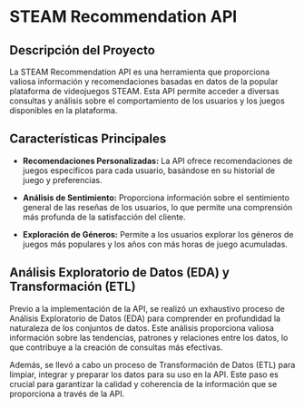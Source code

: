 # STEAM Recommendation API

## Descripción del Proyecto

La STEAM Recommendation API es una herramienta que proporciona valiosa información y recomendaciones basadas en datos de la popular plataforma de videojuegos STEAM. Esta API permite acceder a diversas consultas y análisis sobre el comportamiento de los usuarios y los juegos disponibles en la plataforma.

## Características Principales

- **Recomendaciones Personalizadas:** La API ofrece recomendaciones de juegos específicos para cada usuario, basándose en su historial de juego y preferencias.

- **Análisis de Sentimiento:** Proporciona información sobre el sentimiento general de las reseñas de los usuarios, lo que permite una comprensión más profunda de la satisfacción del cliente.

- **Exploración de Géneros:** Permite a los usuarios explorar los géneros de juegos más populares y los años con más horas de juego acumuladas.

## Análisis Exploratorio de Datos (EDA) y Transformación (ETL)

Previo a la implementación de la API, se realizó un exhaustivo proceso de Análisis Exploratorio de Datos (EDA) para comprender en profundidad la naturaleza de los conjuntos de datos. Este análisis proporciona valiosa información sobre las tendencias, patrones y relaciones entre los datos, lo que contribuye a la creación de consultas más efectivas.

Además, se llevó a cabo un proceso de Transformación de Datos (ETL) para limpiar, integrar y preparar los datos para su uso en la API. Este paso es crucial para garantizar la calidad y coherencia de la información que se proporciona a través de la API.

